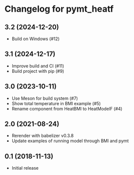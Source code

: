 # Changelog for pymt_heatf

## 3.2 (2024-12-20)

- Build on Windows (#12)

## 3.1 (2024-12-17)

- Improve build and CI (#11)
- Build project with pip (#9)

## 3.0 (2023-10-11)

- Use Meson for build system (#7)
- Show total temperature in BMI example (#5)
- Rename component from HeatBMI to HeatModelF (#4)

## 2.0 (2021-08-24)

- Rerender with babelizer v0.3.8
- Update examples of running model through BMI and pymt

## 0.1 (2018-11-13)

- Initial release
